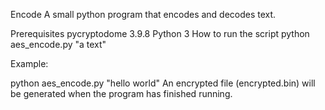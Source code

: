 Encode
A small python program that encodes and decodes text.

Prerequisites
pycryptodome 3.9.8
Python 3
How to run the script
python aes_encode.py "a text"

Example:

python aes_encode.py "hello world"
An encrypted file (encrypted.bin) will be generated when the program has finished running.